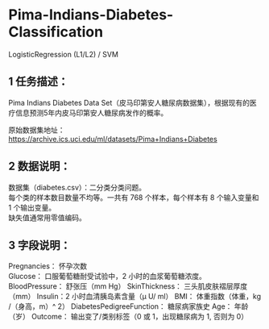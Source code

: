 # Pima-Indians-Diabetes-Classification
LogisticRegression (L1/L2) / SVM

## 1 任务描述：
  Pima Indians Diabetes Data Set（皮马印第安人糖尿病数据集），根据现有的医疗信息预测5年内皮马印第安人糖尿病发作的概率。
  
  原始数据集地址：https://archive.ics.uci.edu/ml/datasets/Pima+Indians+Diabetes
 
## 2 数据说明：

  数据集（diabetes.csv）：二分类分类问题。<br>
  每个类的样本数目数量不均等。一共有 768 个样本，每个样本有 8 个输入变量和 1 个输出变量。<br>
  缺失值通常用零值编码。<br>

## 3 字段说明：

  Pregnancies： 怀孕次数<br>
  Glucose： 口服葡萄糖耐受试验中，2 小时的血浆葡萄糖浓度。
  BloodPressure： 舒张压（mm Hg）
  SkinThickness： 三头肌皮肤褶层厚度（mm）
  Insulin：2 小时血清胰岛素含量（μ U/ ml）
  BMI： 体重指数（体重，kg /（身高，m）^ 2）
  DiabetesPedigreeFunction： 糖尿病家族史
  Age： 年龄（岁）
  Outcome： 输出变了/类别标签（0 或 1，出现糖尿病为 1, 否则为 0）

